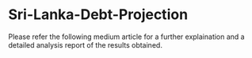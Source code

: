 # Sri-Lanka-Debt-Projection
Please refer the following medium article for a further explaination and a detailed analysis report of the results obtained.
